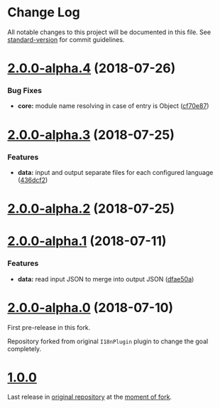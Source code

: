# Change Log

All notable changes to this project will be documented in this file. See [standard-version](https://github.com/conventional-changelog/standard-version) for commit guidelines.

<a name="2.0.0-alpha.4"></a>
# [2.0.0-alpha.4](https://github.com/vovan-ve/i18n-yii-extract-webpack-plugin/compare/v2.0.0-alpha.3...v2.0.0-alpha.4) (2018-07-26)


### Bug Fixes

* **core:** module name resolving in case of entry is Object ([cf70e87](https://github.com/vovan-ve/i18n-yii-extract-webpack-plugin/commit/cf70e87))



<a name="2.0.0-alpha.3"></a>
# [2.0.0-alpha.3](https://github.com/vovan-ve/i18n-yii-extract-webpack-plugin/compare/v2.0.0-alpha.2...v2.0.0-alpha.3) (2018-07-25)


### Features

* **data:** input and output separate files for each configured language ([436dcf2](https://github.com/vovan-ve/i18n-yii-extract-webpack-plugin/commit/436dcf2))



<a name="2.0.0-alpha.2"></a>
# [2.0.0-alpha.2](https://github.com/vovan-ve/i18n-yii-extract-webpack-plugin/compare/v2.0.0-alpha.1...v2.0.0-alpha.2) (2018-07-25)



<a name="2.0.0-alpha.1"></a>
# [2.0.0-alpha.1](https://github.com/vovan-ve/i18n-yii-extract-webpack-plugin/compare/v2.0.0-alpha.0...v2.0.0-alpha.1) (2018-07-11)


### Features

* **data:** read input JSON to merge into output JSON ([dfae50a](https://github.com/vovan-ve/i18n-yii-extract-webpack-plugin/commit/dfae50a))



<a name="2.0.0-alpha.0"></a>
# [2.0.0-alpha.0](https://github.com/vovan-ve/i18n-yii-extract-webpack-plugin/compare/v1.0.0...v2.0.0-alpha.0) (2018-07-10)


First pre-release in this fork.

Repository forked from original `I18nPlugin` plugin to change the goal completely.


<a name="1.0.0"></a>
# [1.0.0](https://github.com/webpack-contrib/i18n-webpack-plugin/tree/v1.0.0)


Last release in [original repository](https://github.com/webpack-contrib/i18n-webpack-plugin)
at the [moment of fork](https://github.com/webpack-contrib/i18n-webpack-plugin/commit/8a51991b5b9d7c0dd952c7470a51f0a2ac4049c1).
